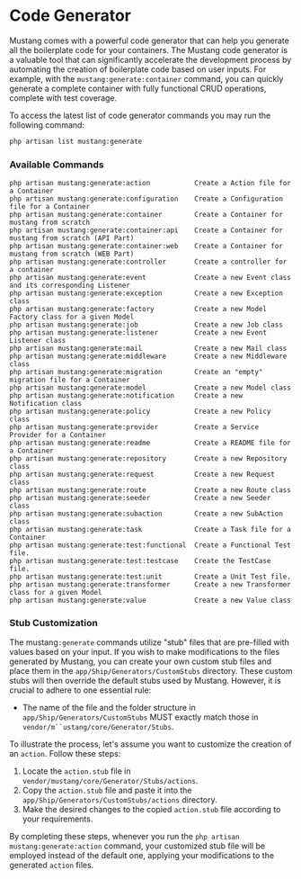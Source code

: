 # Code Generator

Mustang comes with a powerful code generator that can help you generate all the boilerplate code for your containers. The Mustang code generator is a valuable tool that can significantly accelerate the development process by automating the creation of boilerplate code based on user inputs. For example, with the `mustang:generate:container` command, you can quickly generate a complete container with fully functional CRUD operations, complete with test coverage.

To access the latest list of code generator commands you may run the following command:

```bash
php artisan list mustang:generate
```

### Available Commands[​](https://apiato.io/docs/framework-features/code-generator#available-commands) <a href="#available-commands" id="available-commands"></a>

```
php artisan mustang:generate:action           Create a Action file for a Container
php artisan mustang:generate:configuration    Create a Configuration file for a Container
php artisan mustang:generate:container        Create a Container for mustang from scratch
php artisan mustang:generate:container:api    Create a Container for mustang from scratch (API Part)
php artisan mustang:generate:container:web    Create a Container for mustang from scratch (WEB Part)
php artisan mustang:generate:controller       Create a controller for a container
php artisan mustang:generate:event            Create a new Event class and its corresponding Listener
php artisan mustang:generate:exception        Create a new Exception class
php artisan mustang:generate:factory          Create a new Model Factory class for a given Model
php artisan mustang:generate:job              Create a new Job class
php artisan mustang:generate:listener         Create a new Event Listener class
php artisan mustang:generate:mail             Create a new Mail class
php artisan mustang:generate:middleware       Create a new Middleware class
php artisan mustang:generate:migration        Create an "empty" migration file for a Container
php artisan mustang:generate:model            Create a new Model class
php artisan mustang:generate:notification     Create a new Notification class
php artisan mustang:generate:policy           Create a new Policy class
php artisan mustang:generate:provider         Create a Service Provider for a Container
php artisan mustang:generate:readme           Create a README file for a Container
php artisan mustang:generate:repository       Create a new Repository class
php artisan mustang:generate:request          Create a new Request class
php artisan mustang:generate:route            Create a new Route class
php artisan mustang:generate:seeder           Create a new Seeder class
php artisan mustang:generate:subaction        Create a new SubAction class
php artisan mustang:generate:task             Create a Task file for a Container
php artisan mustang:generate:test:functional  Create a Functional Test file.
php artisan mustang:generate:test:testcase    Create the TestCase file.
php artisan mustang:generate:test:unit        Create a Unit Test file.
php artisan mustang:generate:transformer      Create a new Transformer class for a given Model
php artisan mustang:generate:value            Create a new Value class
```

### Stub Customization[​](https://apiato.io/docs/framework-features/code-generator#stub-customization) <a href="#stub-customization" id="stub-customization"></a>

The mustang`:generate` commands utilize "stub" files that are pre-filled with values based on your input. If you wish to make modifications to the files generated by Mustang, you can create your own custom stub files and place them in the `app/Ship/Generators/CustomStubs` directory. These custom stubs will then override the default stubs used by Mustang. However, it is crucial to adhere to one essential rule:

* The name of the file and the folder structure in `app/Ship/Generators/CustomStubs` MUST exactly match those in `vendor/m``ustang/core/Generator/Stubs`.

To illustrate the process, let's assume you want to customize the creation of an `action`. Follow these steps:

1. Locate the `action.stub` file in `vendor/mustang/core/Generator/Stubs/actions`.
2. Copy the `action.stub` file and paste it into the `app/Ship/Generators/CustomStubs/actions` directory.
3. Make the desired changes to the copied `action.stub` file according to your requirements.

By completing these steps, whenever you run the `php artisan mustang:generate:action` command, your customized stub file will be employed instead of the default one, applying your modifications to the generated `action` files.
